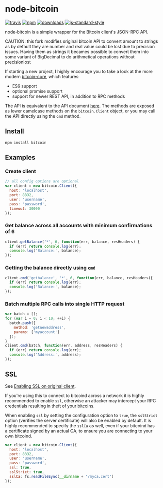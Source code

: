 # node-bitcoin
[![travis][travis-image]][travis-url]
[![npm][npm-image]][npm-url]
[![downloads][downloads-image]][downloads-url]
[![js-standard-style][standard-image]][standard-url]

[travis-image]: https://travis-ci.org/freewil/node-bitcoin.svg?branch=master
[travis-url]: https://travis-ci.org/freewil/node-bitcoin

[npm-image]: https://img.shields.io/npm/v/bitcoin.svg?style=flat
[npm-url]: https://npmjs.org/package/bitcoin

[downloads-image]: https://img.shields.io/npm/dm/bitcoin.svg?style=flat
[downloads-url]: https://npmjs.org/package/bitcoin

[standard-image]: https://img.shields.io/badge/code%20style-standard-brightgreen.svg?style=flat
[standard-url]: http://standardjs.com

node-bitcoin is a simple wrapper for the Bitcoin client's JSON-RPC API.

CAUTION: this fork modifies original bitcoin API to convert amount to strings as by default they
are number and real value could be lost due to precision issues. Having them as strings it becames
possible to convert them into some variant of BigDecimal to do arithmetical operations without precisionlost

If starting a new project, I highly encourage you to take a look at the more modern [bitcoin-core](https://github.com/seegno/bitcoin-core), which features:
* ES6 support
* optional promise support
* support for newer REST API, in addition to RPC methods

The API is equivalent to the API document [here](https://en.bitcoin.it/wiki/Original_Bitcoin_client/API_Calls_list).
The methods are exposed as lower camelcase methods on the `bitcoin.Client`
object, or you may call the API directly using the `cmd` method.

## Install

`npm install bitcoin`

## Examples

### Create client
```js
// all config options are optional
var client = new bitcoin.Client({
  host: 'localhost',
  port: 8332,
  user: 'username',
  pass: 'password',
  timeout: 30000
});
```

### Get balance across all accounts with minimum confirmations of 6

```js
client.getBalance('*', 6, function(err, balance, resHeaders) {
  if (err) return console.log(err);
  console.log('Balance:', balance);
});
```
### Getting the balance directly using `cmd`

```js
client.cmd('getbalance', '*', 6, function(err, balance, resHeaders){
  if (err) return console.log(err);
  console.log('Balance:', balance);
});
```

### Batch multiple RPC calls into single HTTP request

```js
var batch = [];
for (var i = 0; i < 10; ++i) {
  batch.push({
    method: 'getnewaddress',
    params: ['myaccount']
  });
}
client.cmd(batch, function(err, address, resHeaders) {
  if (err) return console.log(err);
  console.log('Address:', address);
});
```

## SSL
See [Enabling SSL on original client](https://en.bitcoin.it/wiki/Enabling_SSL_on_original_client_daemon).

If you're using this to connect to bitcoind across a network it is highly
recommended to enable `ssl`, otherwise an attacker may intercept your RPC credentials
resulting in theft of your bitcoins.

When enabling `ssl` by setting the configuration option to `true`, the `sslStrict`
option (verifies the server certificate) will also be enabled by default. It is
highly recommended to specify the `sslCa` as well, even if your bitcoind has
a certificate signed by an actual CA, to ensure you are connecting
to your own bitcoind.

```js
var client = new bitcoin.Client({
  host: 'localhost',
  port: 8332,
  user: 'username',
  pass: 'password',
  ssl: true,
  sslStrict: true,
  sslCa: fs.readFileSync(__dirname + '/myca.cert')
});
```
